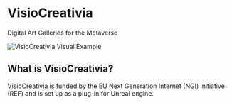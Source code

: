 # VisioCreativia
Digital Art Galleries for the Metaverse

![VisioCreativia Visual Example](https://github.com/SCT-lab/VisioCreativia/Images/Picture7.png)

## What is VisioCreativia?
VisioCreativia is funded by the EU Next Generation Internet (NGI) initiative (REF) and is set up as a plug-in for Unreal engine.
